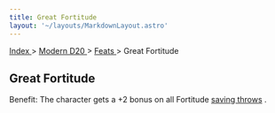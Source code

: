 ```yaml
---
title: Great Fortitude
layout: '~/layouts/MarkdownLayout.astro'
---
```


[ Index ](/) > [ Modern D20 ](/modern.d20.srd) > [ Feats ](/modern.d20.srd/feats) > Great Fortitude

##  Great Fortitude

Benefit: The character gets a +2 bonus on all Fortitude [ saving throws](/modern.d20.srd/basics/saving.throws) .

